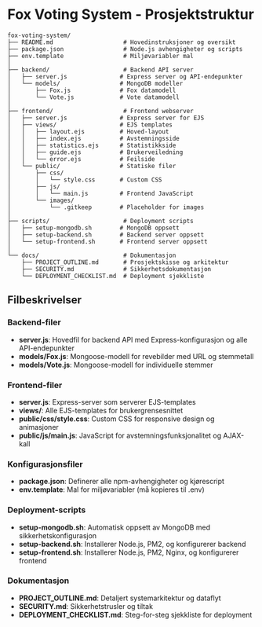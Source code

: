 # Fox Voting System - Prosjektstruktur

```
fox-voting-system/
├── README.md                    # Hovedinstruksjoner og oversikt
├── package.json                 # Node.js avhengigheter og scripts
├── env.template                 # Miljøvariabler mal
│
├── backend/                     # Backend API server
│   ├── server.js               # Express server og API-endepunkter
│   └── models/                 # MongoDB modeller
│       ├── Fox.js              # Fox datamodell
│       └── Vote.js             # Vote datamodell
│
├── frontend/                    # Frontend webserver
│   ├── server.js               # Express server for EJS
│   ├── views/                  # EJS templates
│   │   ├── layout.ejs          # Hoved-layout
│   │   ├── index.ejs           # Avstemningsside
│   │   ├── statistics.ejs      # Statistikkside
│   │   ├── guide.ejs           # Brukerveiledning
│   │   └── error.ejs           # Feilside
│   └── public/                 # Statiske filer
│       ├── css/
│       │   └── style.css       # Custom CSS
│       ├── js/
│       │   └── main.js         # Frontend JavaScript
│       └── images/
│           └── .gitkeep        # Placeholder for images
│
├── scripts/                     # Deployment scripts
│   ├── setup-mongodb.sh        # MongoDB oppsett
│   ├── setup-backend.sh        # Backend server oppsett
│   └── setup-frontend.sh       # Frontend server oppsett
│
└── docs/                        # Dokumentasjon
    ├── PROJECT_OUTLINE.md       # Prosjektskisse og arkitektur
    ├── SECURITY.md              # Sikkerhetsdokumentasjon
    └── DEPLOYMENT_CHECKLIST.md  # Deployment sjekkliste
```

## Filbeskrivelser

### Backend-filer
- **server.js**: Hovedfil for backend API med Express-konfigurasjon og alle API-endepunkter
- **models/Fox.js**: Mongoose-modell for revebilder med URL og stemmetall
- **models/Vote.js**: Mongoose-modell for individuelle stemmer

### Frontend-filer
- **server.js**: Express-server som serverer EJS-templates
- **views/**: Alle EJS-templates for brukergrensesnittet
- **public/css/style.css**: Custom CSS for responsive design og animasjoner
- **public/js/main.js**: JavaScript for avstemningsfunksjonalitet og AJAX-kall

### Konfigurasjonsfiler
- **package.json**: Definerer alle npm-avhengigheter og kjørescript
- **env.template**: Mal for miljøvariabler (må kopieres til .env)

### Deployment-scripts
- **setup-mongodb.sh**: Automatisk oppsett av MongoDB med sikkerhetskonfigurasjon
- **setup-backend.sh**: Installerer Node.js, PM2, og konfigurerer backend
- **setup-frontend.sh**: Installerer Node.js, PM2, Nginx, og konfigurerer frontend

### Dokumentasjon
- **PROJECT_OUTLINE.md**: Detaljert systemarkitektur og dataflyt
- **SECURITY.md**: Sikkerhetstrusler og tiltak
- **DEPLOYMENT_CHECKLIST.md**: Steg-for-steg sjekkliste for deployment 